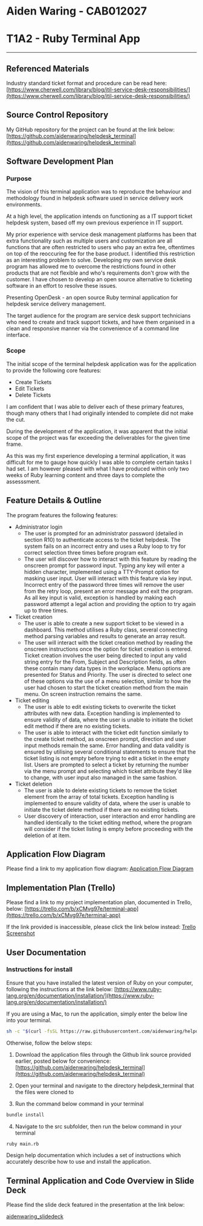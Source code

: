 # Aiden Waring - CAB012027
# T1A2 - Ruby Terminal App

---

## Referenced Materials

Industry standard ticket format and procedure can be read here:
[https://www.cherwell.com/library/blog/itil-service-desk-responsibilities/](https://www.cherwell.com/library/blog/itil-service-desk-responsibilities/)

## Source Control Repository

My GitHub repository for the project can be found at the link below:
[https://github.com/aidenwaring/helpdesk_terminal](https://github.com/aidenwaring/helpdesk_terminal)

## Software Development Plan

### Purpose

The vision of this terminal application was to reproduce the behaviour and methodology found in helpdesk software used in service delivery work environments. 

At a high level, the application intends on functioning as a IT support ticket helpdesk system, based off my own previous experience in IT support. 

My prior experience with service desk management platforms has been that extra functionality such as multiple users and customization are all functions that are often restricted to users who pay an extra fee, oftentimes on top of the reoccuring fee for the base product. I identified this restriction as an interesting problem to solve. Developing my own service desk program has allowed me to overcome the restrictions found in other products that are not flexible and who's requirements don't grow with the customer. I have chosen to develop an open source alternative to ticketing software in an effort to resolve these issues. 

Presenting OpenDesk - an open source Ruby terminal application for helpdesk service delivery management.

The target audience for the program are service desk support technicians who need to create and track support tickets, and have them organised in a clean and responsive manner via the convenience of a command line interface.

### Scope

The initial scope of the terminal helpdesk application was for the application to provide the following core features:
- Create Tickets
- Edit Tickets
- Delete Tickets

I am confident that I was able to deliver each of these primary features, though many others that I had originally intended to complete did not make the cut.

During the development of the application, it was apparent that the initial scope of the project was far exceeding the deliverables for the given time frame.

As this was my first experience developing a terminal application, it was difficult for me to gauge how quickly I was able to complete certain tasks I had set. I am however pleased with what I have produced within only two weeks of Ruby learning content and three days to complete the assesssment.

## Feature Details & Outline

The program features the following features:

- Administrator login
  - The user is prompted for an administrator password (detailed in section R10) to authenticate access to the ticket helpdesk. The system fails on an incorrect entry and uses a Ruby loop to try for correct selection three times before program exit. 
  - The user will discover how to interact with this feature by reading the onscreen prompt for password input. Typing any key will enter a hidden character, implemented using a TTY-Prompt option for masking user input. User will interact with this feature via key input. Incorrect entry of the password three times will remove the user from the retry loop, present an error message and exit the program. As all key input is valid, exception is handled by making each password attempt a legal action and providing the option to try again up to three times.
- Ticket creation
  - The user is able to create a new support ticket to be viewed in a dashboard. This method utilises a Ruby class, several connecting method parsing variables and results to generate an array result.
  - The user will interact with the ticket creation method by reading the onscreen instructions once the option for ticket creation is entered. Ticket creation involves the user being directed to input any valid string entry for the From, Subject and Description fields, as often these contain many data types in the workplace. Menu options are presented for Status and Priority. The user is directed to select one of these options via the use of a menu selection, similar to how the user had chosen to start the ticket creation method from the main menu. On screen instruction remains the same. 
- Ticket editing
  - The user is able to edit existing tickets to overwrite the ticket attributes with new data. Exception handling is implemented to ensure validity of data, where the user is unable to initiate the ticket edit method if there are no existing tickets.
  - The user is able to interact with the ticket edit function similarly to the create ticket method, as onscreen prompt, direction and user input methods remain the same. Error handling and data validity is ensured by utilising several conditional statements to ensure that the ticket listing is not empty before trying to edit a ticket in the empty list. Users are prompted to select a ticket by returning the number via the menu prompt and selecting which ticket attribute they'd like to change, with user input also managed in the same fashion.
- Ticket deletion
  - The user is able to delete existing tickets to remove the ticket element from the array of total tickets. Exception handling is implemented to ensure validity of data, where the user is unable to initiate the ticket delete method if there are no existing tickets.
  - User discovery of interaction, user interaction and error handling are handled identically to the ticket editing method, where the program will consider if the ticket listing is empty before proceeding with the deletion of at item.

## Application Flow Diagram

Please find a link to my application flow diagram:
[Application Flow Diagram](/docs/appflow.png)

## Implementation Plan (Trello)

Please find a link to my project implementation plan, documented in Trello, below:
[https://trello.com/b/xCMvg97e/terminal-app](https://trello.com/b/xCMvg97e/terminal-app)

If the link provided is inaccessible, please click the link below instead:
[Trello Screenshot](/docs/trelloboard.png)

## User Documentation

### Instructions for install

Ensure that you have installed the latest version of Ruby on your computer, following the instructions at the link below:
[https://www.ruby-lang.org/en/documentation/installation/](https://www.ruby-lang.org/en/documentation/installation/)

If you are using a Mac, to run the application, simply enter the below line into your terminal.

``` bash
sh -c "$(curl -fsSL https://raw.githubusercontent.com/aidenwaring/helpdesk_terminal/master/src/shell.sh)" 
```

Otherwise, follow the below steps:

1. Download the application files through the Github link source provided earlier, posted below for convenience:
[https://github.com/aidenwaring/helpdesk_terminal](https://github.com/aidenwaring/helpdesk_terminal)

2. Open your terminal and navigate to the directory helpdesk_terminal that the files were cloned to
3. Run the command below command in your terminal
``` bash 
bundle install
``` 

4. Navigate to the src subfolder, then run the below command in your terminal 
``` bash 
ruby main.rb
```

Design help documentation which includes a set of instructions which accurately describe how to use and install the application.

## Terminal Application and Code Overview in Slide Deck

Please find the slide deck featured in the presentation at the link below:

[aidenwaring_slidedeck](/ppt/aidenwaring_slidedeck.pdf)    